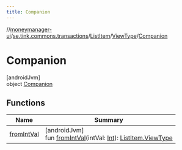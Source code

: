 ```yaml
---
title: Companion
---
```

//[moneymanager-ui](../../../../../index.html)/[se.tink.commons.transactions](../../../index.html)/[ListItem](../../index.html)/[ViewType](../index.html)/[Companion](index.html)



# Companion



[androidJvm]\
object [Companion](index.html)



## Functions


| Name | Summary |
|---|---|
| [fromIntVal](from-int-val.html) | [androidJvm]<br>fun [fromIntVal](from-int-val.html)(intVal: [Int](https://kotlinlang.org/api/latest/jvm/stdlib/kotlin/-int/index.html)): [ListItem.ViewType](../index.html) |

